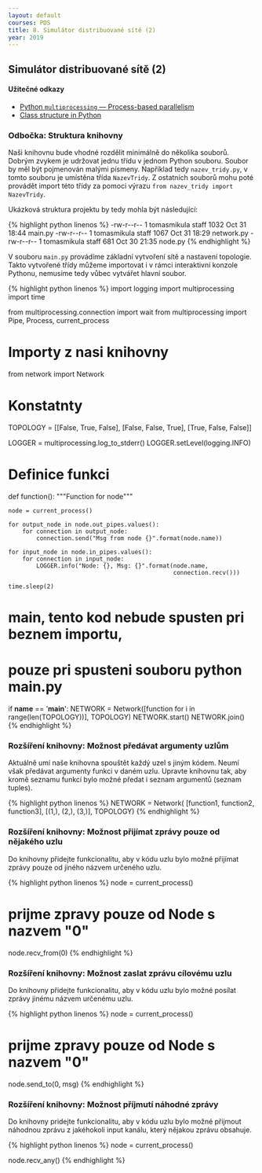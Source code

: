 ```yaml
---
layout: default
courses: PDS
title: 8. Simulátor distribuované sítě (2)
year: 2019
---
```



## Simulátor distribuované sítě (2)

#### Užitečné odkazy
* [Python `multiprocessing` — Process-based parallelism](https://docs.python.org/3.8/library/multiprocessing.html)
* [Class structure in Python](https://medium.com/@daetam/class-structure-in-python-297792428ef0)

### Odbočka: Struktura knihovny 
Naši knihovnu bude vhodné rozdělit minimálně do několika souborů. Dobrým zvykem je udržovat jednu třídu v jednom Python souboru. Soubor by měl být pojmenován malými písmeny. Například tedy `nazev_tridy.py`, v tomto souboru je umístěna třída `NazevTridy`. Z ostatních souborů mohu poté provádět import této třídy za pomoci výrazu `from nazev_tridy import NazevTridy`.

Ukázková struktura projektu by tedy mohla být následující:

{% highlight python linenos %}
-rw-r--r--  1 tomasmikula  staff  1032 Oct 31 18:44 main.py
-rw-r--r--  1 tomasmikula  staff  1067 Oct 31 18:29 network.py
-rw-r--r--  1 tomasmikula  staff   681 Oct 30 21:35 node.py
{% endhighlight %}

V souboru `main.py` provádíme základní vytvoření sítě a nastavení topologie. Takto vytvořené třídy můžeme importovat i v rámci interaktivní konzole Pythonu, nemusíme tedy vůbec vytvářet hlavní soubor.

{% highlight python linenos %}
import logging
import multiprocessing
import time

from multiprocessing.connection import wait
from multiprocessing import Pipe, Process, current_process

# Importy z nasi knihovny
from network import Network

# Konstatnty
TOPOLOGY = [[False, True, False],
            [False, False, True],
            [True, False, False]]

LOGGER = multiprocessing.log_to_stderr()
LOGGER.setLevel(logging.INFO)

# Definice funkci
def function():
    """Function for node"""

    node = current_process()

    for output_node in node.out_pipes.values():
        for connection in output_node:
            connection.send("Msg from node {}".format(node.name))

    for input_node in node.in_pipes.values():
        for connection in input_node:
            LOGGER.info("Node: {}, Msg: {}".format(node.name,
                                                   connection.recv()))

    time.sleep(2)


# main, tento kod nebude spusten pri beznem importu,
# pouze pri spusteni souboru python main.py
if __name__ == '__main__':
    NETWORK = Network([function for i in range(len(TOPOLOGY))], TOPOLOGY)
    NETWORK.start()
    NETWORK.join()
{% endhighlight %}

### Rozšíření knihovny: Možnost předávat argumenty uzlům
Aktuálně umí naše knihovna spouštět každý uzel s jiným kódem. Neumí však předávat argumenty funkci v daném uzlu. Upravte knihovnu tak, aby kromě seznamu funkcí bylo možné předat i seznam argumentů (seznam tuples).

{% highlight python linenos %}
NETWORK = Network(
    [function1, function2, function3],
    [(1,), (2,), (3,)],
    TOPOLOGY)
{% endhighlight %}

### Rozšíření knihovny: Možnost přijímat zprávy pouze od nějakého uzlu
Do knihovny přidejte funkcionalitu, aby v kódu uzlu bylo možné přijímat zprávy pouze od jiného názvem určeného uzlu.

{% highlight python linenos %}
node = current_process()

# prijme zpravy pouze od Node s nazvem "0"
node.recv_from(0)
{% endhighlight %}

### Rozšíření knihovny: Možnost zaslat zprávu cílovému uzlu
Do knihovny přidejte funkcionalitu, aby v kódu uzlu bylo možné posílat zprávy jinému názvem určenému uzlu.

{% highlight python linenos %}
node = current_process()

# prijme zpravy pouze od Node s nazvem "0"
node.send_to(0, msg)
{% endhighlight %}


### Rozšíření knihovny: Možnost příjmutí náhodné zprávy
Do knihovny pridejte funkcionalitu, aby v kódu uzlu bylo možné přijmout náhodnou zprávu z jakéhokoli input kanálu, který nějakou zprávu obsahuje.

{% highlight python linenos %}
node = current_process()

node.recv_any()
{% endhighlight %}

